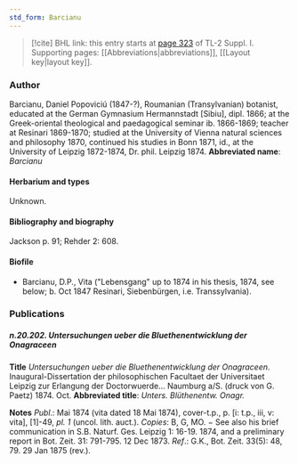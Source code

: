 ```yaml
---
std_form: Barcianu
---
```


> [!cite] BHL link: this entry starts at [page 323](https://www.biodiversitylibrary.org/page/33265050) of TL-2 Suppl. I.
> Supporting pages: [[Abbreviations|abbreviations]], [[Layout key|layout key]].

### Author

Barcianu, Daniel Popoviciú (1847-?), Roumanian (Transylvanian) botanist, educated at the German Gymnasium Hermannstadt \[Sibiu\], dipl. 1866; at the Greek-oriental theological and paedagogical seminar ib. 1866-1869; teacher at Resinari 1869-1870; studied at the University of Vienna natural sciences and philosophy 1870, continued his studies in Bonn 1871, id., at the University of Leipzig 1872-1874, Dr. phil. Leipzig 1874. 
**Abbreviated name**: *Barcianu*

#### Herbarium and types

Unknown.

#### Bibliography and biography

Jackson p. 91; Rehder 2: 608.

#### Biofile

- Barcianu, D.P., Vita ("Lebensgang" up to 1874 in his thesis, 1874, see below; b. Oct 1847 Resinari, Siebenbürgen, i.e. Transsylvania).

### Publications

##### n.20.202. Untersuchungen ueber die Bluethenentwicklung der Onagraceen

**Title**
*Untersuchungen ueber die Bluethenentwicklung der Onagraceen*. Inaugural-Dissertation der philosophischen Facultaet der Universitaet Leipzig zur Erlangung der Doctorwuerde... Naumburg a/S. (druck von G. Paetz) 1874. Oct.
**Abbreviated title**: *Unters. Blüthenentw. Onagr.*

**Notes**
*Publ*.: Mai 1874 (vita dated 18 Mai 1874), cover-t.p., p. \[i: t.p., iii, v: vita\], \[1\]-49, *pl. 1* (uncol. lith. auct.). *Copies*: B, G, MO. − See also his brief communication in S.B. Naturf. Ges. Leipzig 1: 16-19. 1874, and a preliminary report in Bot. Zeit. 31: 791-795. 12 Dec 1873.
*Ref*.: G.K., Bot. Zeit. 33(5): 48, 79. 29 Jan 1875 (rev.).

